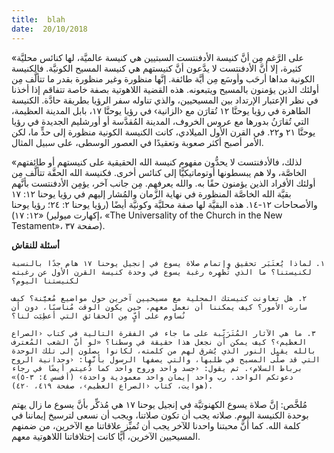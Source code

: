 ```yaml
---
title:  blah
date:  20/10/2018
---
```


«على الرَّغم مِن أنَّ كنيسة الأدفنتست السبتيين هي كنيسة عالميَّة، لها كنائس محليَّة كثيرة، إلا أنَّ الأدفنتست لا يدَّعون أنَّ كنيستهم هي كنيسة المسيح الكونيَّة. فالكنيسة الكونية مداها أرحَب وأوسَع مِن أيَّة طائفة. إنَّها منظورة وغير منظورة بقدر ما تتألَّف مِن أولئك الذين يؤمنون بالمسيح ويتبعونه. هذه القضية اللاهوتية بصفة خاصة تتفاقم إذا أخذنا في نظر الإعتبار الإرتداد بين المسيحيين، والذي تناوله سفر الرؤيا بطريقة حادَّة. الكنيسة الطاهرة في رؤيا يوحنَّا ١٢ تُقارَن مع ‹الزانية› في رؤيا يوحنَّا ١٧، بابل المدينة العظيمة، التي تُقارَنُ بدورها مع عروس الخروف، المدينة المُقدَّسة أو أورشليم الجديدة في رؤيا يوحنَّا ٢١ و٢٢. في القرن الأول الميلادي، كانت الكنيسة الكونية منظورة إلى حدٍّ ما، لكن الأمر أصبح أكثر صعوبة وتعقيدًا في العصور الوسطى، على سبيل المثال.

«لذلك، فالأدفنتست لا يحدُّون مفهوم كنيسة الله الحقيقية على كنيستهم أو طائفتهم الخاصَّة، ولا هم يبسطونها أوتوماتيكيًّا إلى كنائس أخرى. فكنيسة الله الحقَّة تتألَّف مِن أولئك الأفراد الذين يؤمنون حقًا به. والله يعرفهم. مِن جانب آخر، يؤمِن الأدفنتست بأنَّهم بقيَّة الله الخاصَّة المنظورة في نهاية الزَّمان والمُشار إليهم في رؤيا يوحنا ١٢: ١٧ والأصحاحات ١٢-١٤. هذه البقيَّة لها صفة محليَّة وكونيَّة أيضًا (رؤيا يوحنا ٢: ٢٤؛ رؤيا يوحنا ١٢: ١٧)» (إكهارت ميولير، «The Universality of the Church in the New Testament»، صفحة ٣٧).

**أسئلة للنقاش**

`١. لماذا يُعتَبَر تحقيق وإتمام صلاة يسوع في إنجيل يوحنا ١٧ هام جدًا بالنسبة لكنيستنا؟ ما الذي تُظهِره رغبة يسوع في وحدة كنيسة القرن الأول عن رغبته لكنيستنا اليوم؟`

`٢. هل تعاونت كنيستك المحلية مع مسيحيين آخرين حول مواضيع مُعيَّنة؟ كيف سارت الأمور؟ كيف يمكننا أن نعمل معهم، حين يكون الوقت مُناسبًا، دون أن نُساوم على أيٍّ مِن الحقائق التي أعطِيَت لنا؟`

`٣. ما هي الآثار المُتَرَتِّبة على ما جاء في الفقرة التالية في كتاب ‹الصراع العظيم›؟ كيف يمكن أن نجعل هذا حقيقة في وسطنا؟ «لو أنَّ الشعب المُعترف بالله يقبل النور الذي يُشرق لهم من كلمته، لكانوا يصلون إلى تلك الوحدة التي قد صلَّى المسيح في طلبها، والتي يصفها الرسول بأنَّها: ‹وحدانية الروح برباط السلام›. ثم يقول: ‹جسد واحد وروح واحد كما دُعيتم أيضًا في رجاء دعوتكم الواحد. رب واحد إيمان واحد معمودية واحدة› (أفسس ٤: ٣-٥)» (هوايت، كتاب ‹الصراع العظيم›، صفحة ٤١٩، ٤٢٠).`

مُلخَّص: إنَّ صلاة يسوع الكهنوتيَّة في إنجيل يوحنا ١٧ هي مُذكِّر بأنَّ يسوع ما زال يهتم بوحدة الكنيسة اليوم. صلاته يجب أن تكون صلاتنا، ويجب أن نسعى لترسيخ إيماننا في كلمة الله. كما أنَّ محبتنا واحدنا للآخر يجب أن تُميِّز علاقاتنا مع الآخرين، من ضمنهم المسيحيين الآخرين، أيًّا كانت إختلافاتنا اللاهوتية معهم.